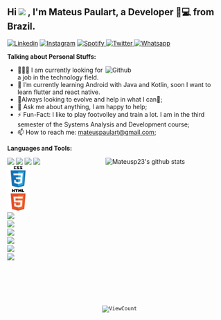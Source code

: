 

## Hi <img src="https://media.giphy.com/media/hvRJCLFzcasrR4ia7z/giphy.gif" width="25px"> , I'm Mateus Paulart, a Developer 🚀💻 from Brazil.

[![Linkedin](https://img.shields.io/badge/-LinkedIn-0073B1?style=flat&logo=Linkedin&logoColor=white)](https://www.linkedin.com/in/mateus-paulart-7903881a2/)
[![Instagram](https://img.shields.io/badge/-Instagram-B13288?style=flat&labelColor=c13584&logo=instagram&logoColor=white)](https://www.instagram.com/mateuspp23/)
[![Spotify](https://img.shields.io/badge/-Spotify-2EBD59?style=flat&logo=Spotify&logoColor=white)
](https://open.spotify.com/user/22e3kzkyrlcsajlzw6ai6ycwy?si=DJQBly7vTYy9i4l94eNifA)[![Twitter](https://img.shields.io/badge/-Twitter-4DA6E9?style=flat&logo=Twitter&logoColor=white)
](https://discord.gg/6VebAKKA)[![Whatsapp](https://img.shields.io/badge/-Whatsapp-4ADD5A?style=flat&logo=Whatsapp&logoColor=white)
](https://api.whatsapp.com/send?phone=5551999381964&text=ol%C3%A1!!)
<!-- Talking about you -->
**Talking about Personal Stuffs:**

<!-- Any image aligned to the right. Beware the width -->
<img width="55%" align="right" alt="Github" src="https://raw.githubusercontent.com/onimur/.github/master/.resources/git-header.svg" />

- 👨🏽‍💻 I am currently looking for a job in the technology field.
- 🌱 I’m currently learning Android with Java and Kotlin, soon I want to learn flutter and react native.
- 👯Always looking to evolve and help in what I can🤝;
- 💬 Ask me about anything, I am happy to help;
- ⚡️ Fun-Fact: I like to play footvolley and train a lot. I am in the third semester of the Systems Analysis and Development course;
- 📫 How to reach me: mateuspaulart@gmail.com;

**Languages and Tools:** 

<p>
 <a href="https://github.com/Mateusp23">
    <img width="55%" align="right" alt="Mateusp23's github stats" src="https://github-readme-stats.vercel.app/api?username=Mateusp23&show_icons=true&hide_border=true" />
  </a>
  
  <code><img width="10%" src="https://www.vectorlogo.zone/logos/java/java-ar21.svg"></code>
  <code><img width="10%" src="https://www.vectorlogo.zone/logos/kotlinlang/kotlinlang-ar21.svg"></code>
  <code><img width="10%" src="https://www.vectorlogo.zone/logos/android/android-ar21.svg"></code>
<code><img width="10%"
src="https://www.vectorlogo.zone/logos/reactjs/reactjs-icon.svg">
   <code><img width="10%"  src="https://raw.githubusercontent.com/devicons/devicon/master/icons/css3/css3-original-wordmark.svg"></code>
   <code><img width="10%"
src="https://raw.githubusercontent.com/devicons/devicon/master/icons/html5/html5-original-wordmark.svg"></code>
 <code><img width="10%" src="https://www.vectorlogo.zone/logos/javascript/javascript-ar21.svg"></code>
  <code><img width="10%" src="https://www.vectorlogo.zone/logos/gradle/gradle-ar21.svg"></code>
  <code><img width="10%" src="https://www.vectorlogo.zone/logos/json/json-ar21.svg"></code>
 <code><img width="10%" src="https://www.vectorlogo.zone/logos/mysql/mysql-ar21.svg"></code>
  <code><img width="10%" src="https://www.vectorlogo.zone/logos/firebase/firebase-ar21.svg"></code>
<code><img width="10%" src="https://www.vectorlogo.zone/logos/git-scm/git-scm-ar21.svg"></code>
</p>

<p align="center">
  <img alt="ViewCount" src="https://views.whatilearened.today/views/github/Mateusp23/Mateus.svg" />
</p>
